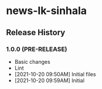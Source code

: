 # news-lk-sinhala

## Release History

### 1.0.0 (PRE-RELEASE)
  * Basic changes
  * Lint
  *  [2021-10-20 09:50AM] Initial files
  *  [2021-10-20 09:59AM] Initial
